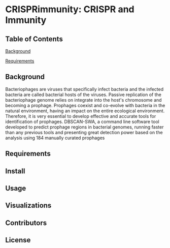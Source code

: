 # CRISPRimmunity: CRISPR and Immunity

## Table of Contents

[Background](#Background)

[Requirements](#Requirements)











<p id="Background"></p>

## Background

Bacteriophages are viruses that specifically infect bacteria and the infected bacteria are called bacterial hosts of the viruses. Passive replication of the bacteriophage genome relies on integrate into the host's chromosome and becoming a prophage. Prophages coexist and co-evolve with bacteria in the natural environment, having an impact on the entire ecological environment. Therefore, it is very essential to develop effective and accurate tools for identification of prophages. DBSCAN-SWA, a command line software tool developed to predict prophage regions in bacterial genomes, running faster than any previous tools and presenting great detection power based on the analysis using 184 manually curated prophages



## Requirements







## Install



## Usage



## Visualizations



## Contributors



## License





